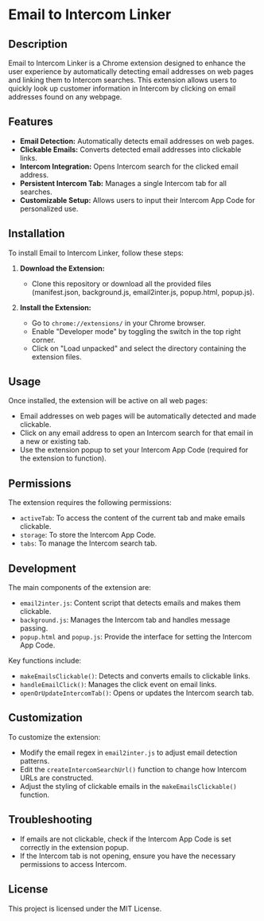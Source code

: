 # Email to Intercom Linker

## Description
Email to Intercom Linker is a Chrome extension designed to enhance the user experience by automatically detecting email addresses on web pages and linking them to Intercom searches. This extension allows users to quickly look up customer information in Intercom by clicking on email addresses found on any webpage.

## Features
- **Email Detection:** Automatically detects email addresses on web pages.
- **Clickable Emails:** Converts detected email addresses into clickable links.
- **Intercom Integration:** Opens Intercom search for the clicked email address.
- **Persistent Intercom Tab:** Manages a single Intercom tab for all searches.
- **Customizable Setup:** Allows users to input their Intercom App Code for personalized use.

## Installation
To install Email to Intercom Linker, follow these steps:

1. **Download the Extension:**
   - Clone this repository or download all the provided files (manifest.json, background.js, email2inter.js, popup.html, popup.js).

2. **Install the Extension:**
   - Go to `chrome://extensions/` in your Chrome browser.
   - Enable "Developer mode" by toggling the switch in the top right corner.
   - Click on "Load unpacked" and select the directory containing the extension files.

## Usage
Once installed, the extension will be active on all web pages:
- Email addresses on web pages will be automatically detected and made clickable.
- Click on any email address to open an Intercom search for that email in a new or existing tab.
- Use the extension popup to set your Intercom App Code (required for the extension to function).

## Permissions
The extension requires the following permissions:
- `activeTab`: To access the content of the current tab and make emails clickable.
- `storage`: To store the Intercom App Code.
- `tabs`: To manage the Intercom search tab.

## Development
The main components of the extension are:

- `email2inter.js`: Content script that detects emails and makes them clickable.
- `background.js`: Manages the Intercom tab and handles message passing.
- `popup.html` and `popup.js`: Provide the interface for setting the Intercom App Code.

Key functions include:
- `makeEmailsClickable()`: Detects and converts emails to clickable links.
- `handleEmailClick()`: Manages the click event on email links.
- `openOrUpdateIntercomTab()`: Opens or updates the Intercom search tab.

## Customization
To customize the extension:
- Modify the email regex in `email2inter.js` to adjust email detection patterns.
- Edit the `createIntercomSearchUrl()` function to change how Intercom URLs are constructed.
- Adjust the styling of clickable emails in the `makeEmailsClickable()` function.

## Troubleshooting
- If emails are not clickable, check if the Intercom App Code is set correctly in the extension popup.
- If the Intercom tab is not opening, ensure you have the necessary permissions to access Intercom.

## License
This project is licensed under the MIT License.
